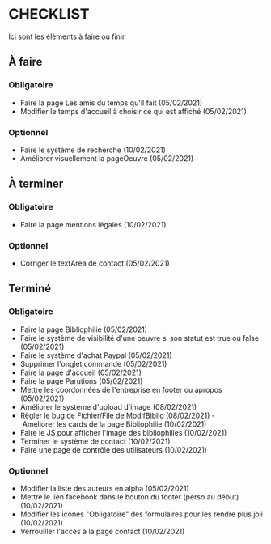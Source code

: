 CHECKLIST
=========
Ici sont les élèments à faire ou finir

## À faire

### Obligatoire
- Faire la page Les amis du temps qu'il fait (05/02/2021)
- Modifier le temps d'accueil à choisir ce qui est affiché (05/02/2021)

### Optionnel
- Faire le système de recherche (10/02/2021)
- Améliorer visuellement la pageOeuvre (05/02/2021)

## À terminer

### Obligatoire
- Faire la page mentions légales (10/02/2021)

### Optionnel
- Corriger le textArea de contact (05/02/2021)

## Terminé

### Obligatoire
- Faire la page Bibliophilie (05/02/2021)
- Faire le système de visibilité d'une oeuvre si son statut est true ou false (05/02/2021)
- Faire le système d'achat Paypal (05/02/2021)
- Supprimer l'onglet commande (05/02/2021)
- Faire la page d'accueil (05/02/2021)
- Faire la page Parutions (05/02/2021)
- Mettre les coordonnées de l'entreprise en footer ou apropos (05/02/2021)
- Améliorer le système d'upload d'image (08/02/2021)
- Règler le bug de Fichier/File de ModifBiblio (08/02/2021)
- Améliorer les cards de la page Bibliophilie (10/02/2021)
- Faire le JS pour afficher l'image des bibliophilies (10/02/2021)
- Terminer le système de contact (10/02/2021)
- Faire une page de contrôle des utilisateurs (10/02/2021)

### Optionnel
- Modifier la liste des auteurs en alpha (05/02/2021)
- Mettre le lien facebook dans le bouton du footer (perso au début) (10/02/2021)
- Modifier les icônes "Obligatoire" des formulaires pour les rendre plus joli (10/02/2021)
- Verrouiller l'accès à la page contact (10/02/2021)